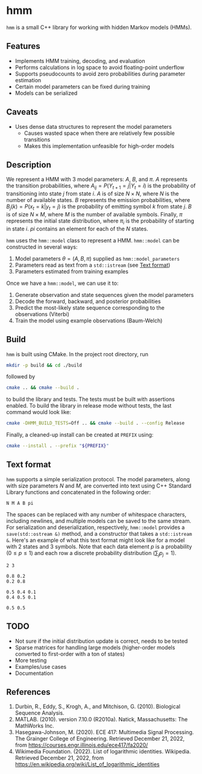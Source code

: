 # hmm
`hmm` is a small C++ library for working with hidden Markov models (HMMs).

## Features
+ Implements HMM training, decoding, and evaluation
+ Performs calculations in log space to avoid floating-point underflow
+ Supports pseudocounts to avoid zero probabilities during parameter estimation
+ Certain model parameters can be fixed during training
+ Models can be serialized

## Caveats
+ Uses dense data structures to represent the model parameters
  + Causes wasted space when there are relatively few possible transitions
  + Makes this implementation unfeasible for high-order models

## Description
We represent a HMM with 3 model parameters: $A$, $B$, and $\pi$.
$A$ represents the transition probabilities, where $A_{ij} = P(Y_{t+1}=j|Y_t=i)$ is the probability of transitioning into state $j$ from state $i$.
$A$ is of size $N\times N$, where $N$ is the number of available states.
$B$ represents the emission probabilities, where $B_j(k) = P(x_t=k|y_t=j)$ is the probability of emitting symbol $k$ from state $j$.
$B$ is of size $N\times M$, where $M$ is the number of available symbols.
Finally, $\pi$ represents the initial state distribution, where $\pi_{i}$ is the probability of starting in state $i$.
$pi$ contains an element for each of the $N$ states.

`hmm` uses the `hmm::model` class to represent a HMM.
`hmm::model` can be constructed in several ways:
1. Model parameters $\theta = (A, B, \pi)$ supplied as `hmm::model_parameters`
2. Parameters read as text from a `std::istream` (see [Text format](#text-format))
3. Parameters estimated from training examples

Once we have a `hmm::model`, we can use it to:
1. Generate observation and state sequences given the model parameters
2. Decode the forward, backward, and posterior probabilities
3. Predict the most-likely state sequence corresponding to the observations (Viterbi)
4. Train the model using example observations (Baum-Welch)

## Build
`hmm` is built using CMake.
In the project root directory, run
```bash
mkdir -p build && cd ./build
```

followed by
```bash
cmake .. && cmake --build .
```

to build the library and tests.
The tests must be built with assertions enabled.
To build the library in release mode without tests, the last command would look like:
```bash
cmake -DHMM_BUILD_TESTS=Off .. && cmake --build . --config Release
```

Finally, a cleaned-up install can be created at `PREFIX` using:
```bash
cmake --install . --prefix "${PREFIX}"
```

## Text format
`hmm` supports a simple serialization protocol.
The model parameters, along with size parameters $N$ and $M$, are converted into text using C++ Standard Library functions and concatenated in the following order:
```
N M A B pi
```

The spaces can be replaced with any number of whitespace characters, including newlines, and multiple models can be saved to the same stream.
For serialization and deserialization, respectively, `hmm::model` provides a `save(std::ostream &)` method, and a constructor that takes a `std::istream &`.
Here's an example of what this text format might look like for a model with 2 states and 3 symbols. 
Note that each data element $p$ is a probability ($0\le p\le1$) and each row a discrete probability distribution ($\sum_j p_j = 1$).
```
2 3

0.8 0.2
0.2 0.8

0.5 0.4 0.1
0.4 0.5 0.1

0.5 0.5
```

## TODO
+ Not sure if the initial distribution update is correct, needs to be tested
+ Sparse matrices for handling large models (higher-order models converted to first-order with a ton of states)
+ More testing
+ Examples/use cases
+ Documentation

## References
1. Durbin, R., Eddy, S., Krogh, A., and Mitchison, G. (2010). Biological Sequence Analysis.
2. MATLAB. (2010). version 7.10.0 (R2010a). Natick, Massachusetts: The MathWorks Inc.
3. Hasegawa-Johnson, M. (2020). ECE 417: Multimedia Signal Processing. The Grainger College of Engineering. Retrieved December 21, 2022, from https://courses.engr.illinois.edu/ece417/fa2020/
4. Wikimedia Foundation. (2022). List of logarithmic identities. Wikipedia. Retrieved December 21, 2022, from https://en.wikipedia.org/wiki/List_of_logarithmic_identities 